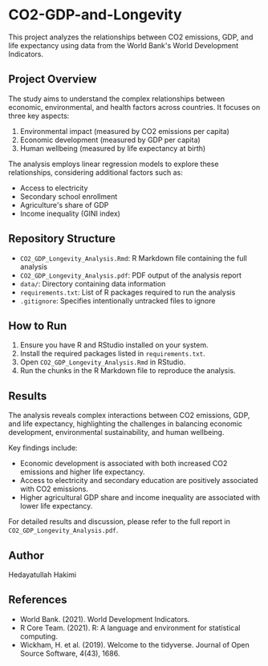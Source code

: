 # CO2-GDP-and-Longevity

This project analyzes the relationships between CO2 emissions, GDP, and life expectancy using data from the World Bank's World Development Indicators.

## Project Overview

The study aims to understand the complex relationships between economic, environmental, and health factors across countries. It focuses on three key aspects:
1. Environmental impact (measured by CO2 emissions per capita)
2. Economic development (measured by GDP per capita)
3. Human wellbeing (measured by life expectancy at birth)

The analysis employs linear regression models to explore these relationships, considering additional factors such as:
- Access to electricity
- Secondary school enrollment
- Agriculture's share of GDP
- Income inequality (GINI index)

## Repository Structure

- `CO2_GDP_Longevity_Analysis.Rmd`: R Markdown file containing the full analysis
- `CO2_GDP_Longevity_Analysis.pdf`: PDF output of the analysis report
- `data/`: Directory containing data information
- `requirements.txt`: List of R packages required to run the analysis
- `.gitignore`: Specifies intentionally untracked files to ignore

## How to Run

1. Ensure you have R and RStudio installed on your system.
2. Install the required packages listed in `requirements.txt`.
3. Open `CO2_GDP_Longevity_Analysis.Rmd` in RStudio.
4. Run the chunks in the R Markdown file to reproduce the analysis.

## Results

The analysis reveals complex interactions between CO2 emissions, GDP, and life expectancy, highlighting the challenges in balancing economic development, environmental sustainability, and human wellbeing.

Key findings include:
- Economic development is associated with both increased CO2 emissions and higher life expectancy.
- Access to electricity and secondary education are positively associated with CO2 emissions.
- Higher agricultural GDP share and income inequality are associated with lower life expectancy.

For detailed results and discussion, please refer to the full report in `CO2_GDP_Longevity_Analysis.pdf`.

## Author

Hedayatullah Hakimi

## References

- World Bank. (2021). World Development Indicators.
- R Core Team. (2021). R: A language and environment for statistical computing.
- Wickham, H. et al. (2019). Welcome to the tidyverse. Journal of Open Source Software, 4(43), 1686.
